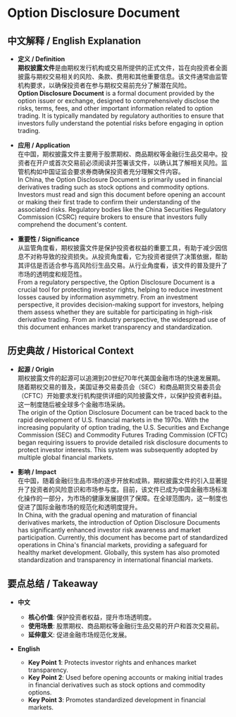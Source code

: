 # Option Disclosure Document

## 中文解释 / English Explanation

* **定义 / Definition**  
  **期权披露文件**是由期权发行机构或交易所提供的正式文件，旨在向投资者全面披露与期权交易相关的风险、条款、费用和其他重要信息。该文件通常由监管机构要求，以确保投资者在参与期权交易前充分了解潜在风险。  
  **Option Disclosure Document** is a formal document provided by the option issuer or exchange, designed to comprehensively disclose the risks, terms, fees, and other important information related to option trading. It is typically mandated by regulatory authorities to ensure that investors fully understand the potential risks before engaging in option trading.

* **应用 / Application**  
  在中国，期权披露文件主要用于股票期权、商品期权等金融衍生品交易中。投资者在开户或首次交易前必须阅读并签署该文件，以确认其了解相关风险。监管机构如中国证监会要求券商确保投资者充分理解文件内容。  
  In China, the Option Disclosure Document is primarily used in financial derivatives trading such as stock options and commodity options. Investors must read and sign this document before opening an account or making their first trade to confirm their understanding of the associated risks. Regulatory bodies like the China Securities Regulatory Commission (CSRC) require brokers to ensure that investors fully comprehend the document's content.

* **重要性 / Significance**  
  从监管角度看，期权披露文件是保护投资者权益的重要工具，有助于减少因信息不对称导致的投资损失。从投资角度看，它为投资者提供了决策依据，帮助其评估是否适合参与高风险衍生品交易。从行业角度看，该文件的普及提升了市场的透明度和规范性。  
  From a regulatory perspective, the Option Disclosure Document is a crucial tool for protecting investor rights, helping to reduce investment losses caused by information asymmetry. From an investment perspective, it provides decision-making support for investors, helping them assess whether they are suitable for participating in high-risk derivative trading. From an industry perspective, the widespread use of this document enhances market transparency and standardization.

## 历史典故 / Historical Context

* **起源 / Origin**  
  期权披露文件的起源可以追溯到20世纪70年代美国金融市场的快速发展期。随着期权交易的普及，美国证券交易委员会（SEC）和商品期货交易委员会（CFTC）开始要求发行机构提供详细的风险披露文件，以保护投资者利益。这一制度随后被全球多个金融市场采纳。  
  The origin of the Option Disclosure Document can be traced back to the rapid development of U.S. financial markets in the 1970s. With the increasing popularity of option trading, the U.S. Securities and Exchange Commission (SEC) and Commodity Futures Trading Commission (CFTC) began requiring issuers to provide detailed risk disclosure documents to protect investor interests. This system was subsequently adopted by multiple global financial markets.

* **影响 / Impact**  
  在中国，随着金融衍生品市场的逐步开放和成熟，期权披露文件的引入显著提升了投资者的风险意识和市场参与度。目前，该文件已成为中国金融市场标准化操作的一部分，为市场的健康发展提供了保障。在全球范围内，这一制度也促进了国际金融市场的规范化和透明度提升。  
  In China, with the gradual opening and maturation of financial derivatives markets, the introduction of Option Disclosure Documents has significantly enhanced investor risk awareness and market participation. Currently, this document has become part of standardized operations in China's financial markets, providing a safeguard for healthy market development. Globally, this system has also promoted standardization and transparency in international financial markets.

## 要点总结 / Takeaway

* **中文**  
  - **核心价值**: 保护投资者权益，提升市场透明度。  
  - **使用场景**: 股票期权、商品期权等金融衍生品交易的开户和首次交易前。  
  - **延伸意义**: 促进金融市场规范化发展。

* **English**  
  - **Key Point 1**: Protects investor rights and enhances market transparency.  
  - **Key Point 2**: Used before opening accounts or making initial trades in financial derivatives such as stock options and commodity options.  
  - **Key Point 3**: Promotes standardized development in financial markets.